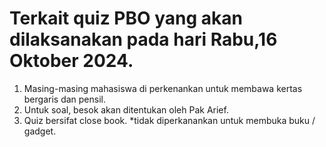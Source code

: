 # Terkait quiz PBO yang akan dilaksanakan pada hari Rabu,16 Oktober 2024.
 
1. Masing-masing mahasiswa di perkenankan untuk membawa kertas bergaris dan pensil.
2. ⁠Untuk soal, besok akan ditentukan oleh Pak Arief.
3. Quiz bersifat close book. *tidak diperkanankan untuk membuka buku / gadget.

